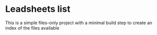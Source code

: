 # Leadsheets list
This is a simple files-only project with a minimal build step to create an index of the files available
